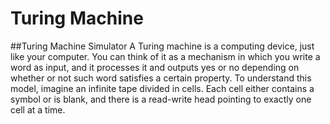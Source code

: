 # Turing Machine
##Turing Machine Simulator
A Turing machine is a computing device, just like your computer. You
can think of it as a mechanism in which you write a word as input, and
it processes it and outputs yes or no depending on whether or not
such word satisfies a certain property. To understand this model, imagine an infinite tape divided in cells. Each cell either contains a symbol
or is blank, and there is a read-write head pointing to exactly one cell
at a time.
